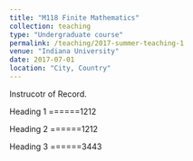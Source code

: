 ```yaml
---
title: "M118 Finite Mathematics"
collection: teaching
type: "Undergraduate course"
permalink: /teaching/2017-summer-teaching-1
venue: "Indiana University"
date: 2017-07-01
location: "City, Country"
---
```


Instrucotr of Record.

Heading 1
======1212

Heading 2
======1212

Heading 3
======3443
